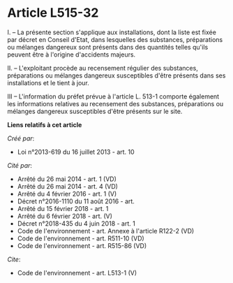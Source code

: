 # Article L515-32

I. – La présente section s'applique aux installations, dont la liste est fixée par décret en Conseil d'Etat, dans lesquelles
des substances, préparations ou mélanges dangereux sont présents dans des quantités telles qu'ils peuvent être à l'origine
d'accidents majeurs.

II. – L'exploitant procède au recensement régulier des substances, préparations ou mélanges dangereux susceptibles d'être
présents dans ses installations et le tient à jour.

III – L'information du préfet prévue à l'article L. 513-1 comporte également les informations relatives au recensement des
substances, préparations ou mélanges dangereux susceptibles d'être présents sur le site.

**Liens relatifs à cet article**

_Créé par_:

  - Loi n°2013-619 du 16 juillet 2013 - art. 10

_Cité par_:

  - Arrêté du 26 mai 2014 - art. 1 (VD)
  - Arrêté du 26 mai 2014 - art. 4 (VD)
  - Arrêté du 4 février 2016 - art. 1 (V)
  - Décret n°2016-1110 du 11 août 2016 - art.
  - Arrêté du 15 février 2018 - art. 1
  - Arrêté du 6 février 2018 - art. (V)
  - Décret n°2018-435 du 4 juin 2018 - art. 1
  - Code de l'environnement - art. Annexe à l'article R122-2 (VD)
  - Code de l'environnement - art. R511-10 (VD)
  - Code de l'environnement - art. R515-86 (VD)

_Cite_:

  - Code de l'environnement - art. L513-1 (V)

